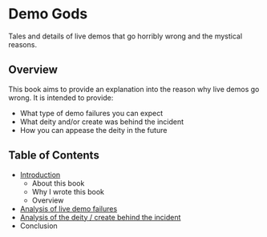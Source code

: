 # Demo Gods

Tales and details of live demos that go horribly wrong and the mystical reasons.

## Overview

This book aims to provide an explanation into the reason why live demos go wrong.  It is intended to provide:

- What type of demo failures you can expect
- What deity and/or create was behind the incident
- How you can appease the deity in the future

## Table of Contents

- [Introduction](docs/introduction.md)
  - About this book
  - Why I wrote this book
  - Overview
- [Analysis of live demo failures](docs/failures.md)
- [Analysis of the deity / create behind the incident](docs/patheon.md)
- Conclusion
